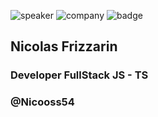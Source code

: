 <!-- .slide: class="speaker-slide blue" -->

![speaker](./assets/images/speaker/nicolas-frizzarin/nicoF.png)
![company](./assets/images/speaker/logo-sfeir-blanc.png)
![badge](./assets/images/speaker/nicolas-frizzarin/badgeMongo.png)

<h2>Nicolas <span>Frizzarin</span></h2>

### Developer FullStack JS - TS

<!-- .element: class="icon-rule icon-first" -->

### @Nicooss54

<!-- .element: class="icon-twitter icon-second" -->
